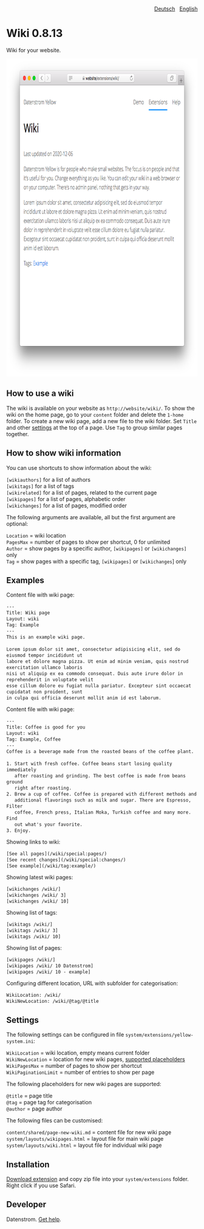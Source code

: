 <p align="right" role="navigation"><a href="README-de.md">Deutsch</a> &nbsp; <a href="README.md">English</a></p>

Wiki 0.8.13
===========
Wiki for your website.

<p align="center"><img src="wiki-screenshot.png?raw=true" width="795" height="836" alt="Screenshot"></p>

## How to use a wiki

The wiki is available on your website as `http://website/wiki/`. To show the wiki on the home page, go to your `content` folder and delete the `1-home` folder. To create a new wiki page, add a new file to the wiki folder. Set `Title` and other [settings](https://github.com/datenstrom/yellow-extensions/tree/master/source/core#settings) at the top of a page. Use `Tag` to group similar pages together.

## How to show wiki information

You can use shortcuts to show information about the wiki:

`[wikiauthors]` for a list of authors  
`[wikitags]` for a list of tags  
`[wikirelated]` for a list of pages, related to the current page    
`[wikipages]` for a list of pages, alphabetic order  
`[wikichanges]` for a list of pages, modified order  

The following arguments are available, all but the first argument are optional:

`Location` = wiki location  
`PagesMax` = number of pages to show per shortcut, 0 for unlimited  
`Author` = show pages by a specific author, `[wikipages]` or `[wikichanges]` only  
`Tag` = show pages with a specific tag, `[wikipages]` or `[wikichanges`] only  

## Examples

Content file with wiki page:

    ---
    Title: Wiki page
    Layout: wiki
    Tag: Example
    ---
    This is an example wiki page.

    Lorem ipsum dolor sit amet, consectetur adipisicing elit, sed do eiusmod tempor incididunt ut 
    labore et dolore magna pizza. Ut enim ad minim veniam, quis nostrud exercitation ullamco laboris 
    nisi ut aliquip ex ea commodo consequat. Duis aute irure dolor in reprehenderit in voluptate velit 
    esse cillum dolore eu fugiat nulla pariatur. Excepteur sint occaecat cupidatat non proident, sunt 
    in culpa qui officia deserunt mollit anim id est laborum.

Content file with wiki page:

    ---
    Title: Coffee is good for you
    Layout: wiki
    Tag: Example, Coffee
    ---
    Coffee is a beverage made from the roasted beans of the coffee plant.
    
    1. Start with fresh coffee. Coffee beans start losing quality immediately 
       after roasting and grinding. The best coffee is made from beans ground 
       right after roasting. 
    2. Brew a cup of coffee. Coffee is prepared with different methods and 
       additional flavorings such as milk and sugar. There are Espresso, Filter 
       coffee, French press, Italian Moka, Turkish coffee and many more. Find 
       out what's your favorite.
    3. Enjoy.

Showing links to wiki:

    [See all pages](/wiki/special:pages/)
    [See recent changes](/wiki/special:changes/)
    [See example](/wiki/tag:example/)

Showing latest wiki pages:

    [wikichanges /wiki/]
    [wikichanges /wiki/ 3]
    [wikichanges /wiki/ 10]

Showing list of tags:

    [wikitags /wiki/]
    [wikitags /wiki/ 3]
    [wikitags /wiki/ 10]

Showing list of pages:

    [wikipages /wiki/]
    [wikipages /wiki/ 10 Datenstrom]
    [wikipages /wiki/ 10 - example]

Configuring different location, URL with subfolder for categorisation:

    WikiLocation: /wiki/
    WikiNewLocation: /wiki/@tag/@title

## Settings

The following settings can be configured in file `system/extensions/yellow-system.ini`:

`WikiLocation` = wiki location, empty means current folder  
`WikiNewLocation` = location for new wiki pages, [supported placeholders](#settings-placeholders)  
`WikiPagesMax` = number of pages to show per shortcut  
`WikiPaginationLimit` = number of entries to show per page  

<a id="settings-placeholders"></a>The following placeholders for new wiki pages are supported:

`@title` = page title  
`@tag` = page tag for categorisation  
`@author` = page author  

The following files can be customised:

`content/shared/page-new-wiki.md` = content file for new wiki page  
`system/layouts/wikipages.html` = layout file for main wiki page  
`system/layouts/wiki.html` = layout file for individual wiki page  

## Installation

[Download extension](https://github.com/datenstrom/yellow-extensions/raw/master/zip/wiki.zip) and copy zip file into your `system/extensions` folder. Right click if you use Safari.

## Developer

Datenstrom. [Get help](https://datenstrom.se/yellow/help/).
